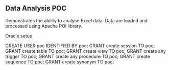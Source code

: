Data Analysis POC
-------------------
Demonstrates the ability to analyse Excel data.
Data are loaded and processed using Apache POI library.

Oracle setup

CREATE USER poc IDENTIFIED BY poc;
GRANT create session TO poc;
GRANT create table TO poc;
GRANT create view TO poc;
GRANT create any trigger TO poc;
GRANT create any procedure TO poc;
GRANT create sequence TO poc;
GRANT create synonym TO poc;


